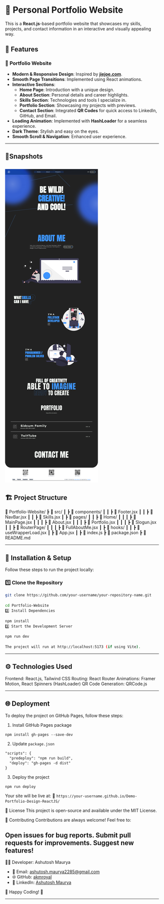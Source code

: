 # 🚀 Personal Portfolio Website

This is a **React.js**-based portfolio website that showcases my skills, projects, and contact information in an interactive and visually appealing way.

## 🌟 Features

### 🎨 **Portfolio Website**
- **Modern & Responsive Design**: Inspired by **[jiejoe.com](https://www.jiejoe.com/home)**.
- **Smooth Page Transitions**: Implemented using React animations.
- **Interactive Sections**:
  - **Home Page**: Introduction with a unique design.
  - **About Section**: Personal details and career highlights.
  - **Skills Section**: Technologies and tools I specialize in.
  - **Portfolio Section**: Showcasing my projects with previews.
  - **Contact Section**: Integrated **QR Codes** for quick access to LinkedIn, GitHub, and Email.
- **Loading Animation**: Implemented with **HashLoader** for a seamless experience.
- **Dark Theme**: Stylish and easy on the eyes.
- **Smooth Scroll & Navigation**: Enhanced user experience.

---
## 📸**Snapshots**
![Home](https://github.com/akmroyal/Demo-Portfolio-Design-ReactJS/blob/main/websites.png)
---

## 🏗️ **Project Structure**

📂 Portfolio-Website/ ┣ 📂 src/ ┃ ┣ 📂 components/ ┃ ┃ ┣ 📜 Footer.jsx ┃ ┃ ┣ 📜 NavBar.jsx ┃ ┃ ┣ 📜 Skills.jsx ┃ ┣ 📂 pages/ ┃ ┃ ┣ 📂 Home/ ┃ ┃ ┃ ┣ 📜 MainPage.jsx ┃ ┃ ┃ ┣ 📜 About.jsx ┃ ┃ ┃ ┣ 📜 Portfolio.jsx ┃ ┃ ┃ ┣ 📜 Slogun.jsx ┃ ┃ ┣ 📂 RouterPage/ ┃ ┃ ┃ ┣ 📜 FullAboutMe.jsx ┃ ┣ 📂 hooks/ ┃ ┃ ┣ 📜 useWrapperLoad.jsx ┃ ┣ 📜 App.jsx ┃ ┣ 📜 index.js ┣ 📜 package.json ┣ 📜 README.md

---

## 🔧 **Installation & Setup**
Follow these steps to run the project locally:

### **1️⃣ Clone the Repository**
```sh
git clone https://github.com/your-username/your-repository-name.git

cd Portfolio-Website
2️⃣ Install Dependencies

npm install
3️⃣ Start the Development Server

npm run dev

The project will run at http://localhost:5173 (if using Vite).
```
---
## ⚙️ **Technologies Used**
Frontend: React.js, Tailwind CSS
Routing: React Router
Animations: Framer Motion, React Spinners (HashLoader)
QR Code Generation: QRCode.js

---
## 🌐 **Deployment**
To deploy the project on GitHub Pages, follow these steps:

1. Install GitHub Pages package

```
npm install gh-pages --save-dev
```
2. Update ```package.json```
```
"scripts": {
  "predeploy": "npm run build",
  "deploy": "gh-pages -d dist"
}
```

3. Deploy the project
```
npm run deploy
```

Your site will be live at:
🔗 ```https://your-username.github.io/Demo-Portfolio-Design-ReactJS/```

📜 License
This project is open-source and available under the MIT License.

🤝 Contributing
Contributions are always welcome! Feel free to:

Open issues for bug reports.
Submit pull requests for improvements.
Suggest new features!
---
👨‍💻 Developer: Ashutosh Maurya
- 📧 Email: ashutosh.maurya2285@gmail.com
- 🌐 GitHub: [akmroyal](https://github.com/akmroyal)
- 🔗 LinkedIn: [Ashutosh Maurya](https://www.linkedin.com/in/ashu-maurya-9026xxxx/)

🎯 Happy Coding! 🚀

---
